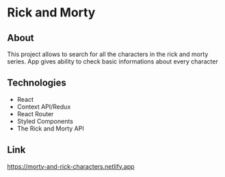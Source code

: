 # Rick and Morty 
## About
This project allows to search for all the characters in the rick and morty series.
App gives ability to check basic informations about every character
## Technologies 
- React
- Context API/Redux
- React Router
- Styled Components
- The Rick and Morty API

## Link
<a href="https://morty-and-rick-characters.netlify.app">https://morty-and-rick-characters.netlify.app</a>


